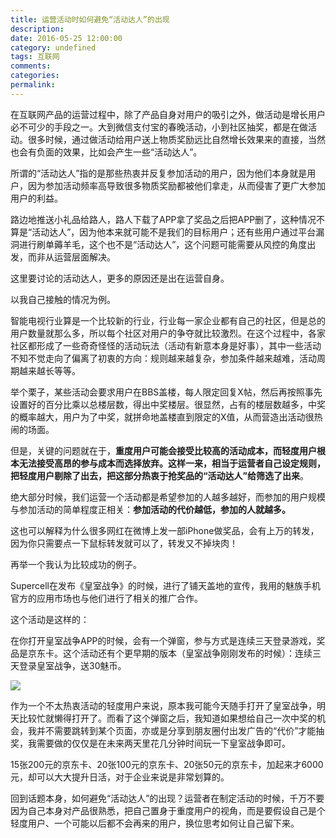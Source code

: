 ```yaml
---
title: 运营活动时如何避免“活动达人”的出现
description:
date: 2016-05-25 12:00:00
category: undefined
tags: 互联网
comments:
categories:
permalink:
---
```



在互联网产品的运营过程中，除了产品自身对用户的吸引之外，做活动是增长用户必不可少的手段之一。大到微信支付宝的春晚活动，小到社区抽奖，都是在做活动。很多时候，通过做活动给用户送上物质奖励远比自然增长效果来的直接，当然也会有负面的效果，比如会产生一些“活动达人”。

<!--more-->

所谓的“活动达人”指的是那些热衷并反复参加活动的用户，因为他们本身就是用户，因为参加活动频率高导致很多物质奖励都被他们拿走，从而侵害了更广大参加用户的利益。

路边地推送小礼品给路人，路人下载了APP拿了奖品之后把APP删了，这种情况不算是“活动达人”，因为他本来就可能不是我们的目标用户；还有些用户通过平台漏洞进行刷单薅羊毛，这个也不是“活动达人”，这个问题可能需要从风控的角度出发，而非从运营层面解决。

这里要讨论的活动达人，更多的原因还是出在运营自身。

以我自己接触的情况为例。

智能电视行业算是一个比较新的行业，行业每一家企业都有自己的社区，但是总的用户数量就那么多，所以每个社区对用户的争夺就比较激烈。在这个过程中，各家社区都形成了一些奇奇怪怪的活动玩法（活动有新意本身是好事），其中一些活动不知不觉走向了偏离了初衷的方向：规则越来越复杂，参加条件越来越难，活动周期越来越长等等。

举个栗子，某些活动会要求用户在BBS盖楼，每人限定回复X帖，然后再按照事先设置好的百分比乘以总楼层数，得出中奖楼层。很显然，占有的楼层数越多，中奖的概率越大，用户为了中奖，就拼命地盖楼直到限定的X值，从而营造出活动很热闹的场面。

但是，关键的问题就在于，**重度用户可能会接受比较高的活动成本，而轻度用户根本无法接受高昂的参与成本而选择放弃。这样一来，相当于运营者自己设定规则，把轻度用户剔除了出去，把这部分热衷于抢奖品的“活动达人”给筛选了出来**。

绝大部分时候，我们运营一个活动都是希望参加的人越多越好，而参加的用户规模与参加活动的简单程度正相关：**参加活动的代价越低，参加的人就越多。**

这也可以解释为什么很多网红在微博上发一部iPhone做奖品，会有上万的转发，因为你只需要点一下鼠标转发就可以了，转发又不掉块肉！

再举一个我认为比较成功的例子。

Supercell在发布《皇室战争》的时候，进行了铺天盖地的宣传，我用的魅族手机官方的应用市场也与他们进行了相关的推广合作。

这个活动是这样的：

在你打开皇室战争APP的时候，会有一个弹窗，参与方式是连续三天登录游戏，奖品是京东卡。这个活动还有个更早期的版本（皇室战争刚刚发布的时候）：连续三天登录皇室战争，送30魅币。

![](http://upload-images.jianshu.io/upload_images/120563-97134240af9df69f.jpg?imageMogr2/auto-orient/strip%7CimageView2/2/w/1240)

作为一个不太热衷活动的轻度用户来说，原本我可能今天随手打开了皇室战争，明天比较忙就懒得打开了。而看了这个弹窗之后，我知道如果想给自己一次中奖的机会，我并不需要跳转到某个页面，亦或是分享到朋友圈付出发广告的“代价”才能抽奖，我需要做的仅仅是在未来两天里花几分钟时间玩一下皇室战争即可。

15张200元的京东卡、20张100元的京东卡、20张50元的京东卡，加起来才6000元，却可以大大提升日活，对于企业来说是非常划算的。

回到话题本身，如何避免“活动达人”的出现？运营者在制定活动的时候，千万不要因为自己本身对产品很熟悉，把自己置身于重度用户的视角，而是要假设自己是个轻度用户、一个可能以后都不会再来的用户，换位思考如何让自己留下来。
